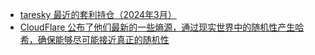 - [taresky 最近的套利持仓（2024年3月）](https://twitter.com/taresky/status/1766286161377702392)
- [CloudFlare 公布了他们最新的一些熵源，通过现实世界中的随机性产生哈希，确保能够尽可能接近真正的随机性](https://twitter.com/landiantech/status/1766655805720522764)